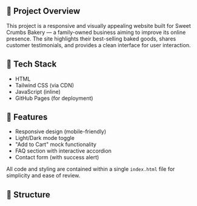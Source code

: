 ## 📝 Project Overview
This project is a responsive and visually appealing website built for Sweet Crumbs Bakery — a family-owned business aiming to improve its online presence. The site highlights their best-selling baked goods, shares customer testimonials, and provides a clean interface for user interaction.

## 🔧 Tech Stack
- HTML
- Tailwind CSS (via CDN)
- JavaScript (inline)
- GitHub Pages (for deployment)

## 🚀 Features
- Responsive design (mobile-friendly)
- Light/Dark mode toggle
- "Add to Cart" mock functionality
- FAQ section with interactive accordion
- Contact form (with success alert)

All code and styling are contained within a single `index.html` file for simplicity and ease of review.

## 📁 Structure
